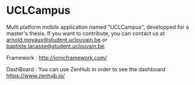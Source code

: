 # UCLCampus
Multi platform mobile application named "UCLCampus", developped for a master's thesis. If you want to contribute, you can contact us at arnold.moyaux@student.uclouvain.be or baptiste.lacasse@student.uclouvain.be.

Framework : http://ionicframework.com/

DashBoard : You can use ZenHub in order to see the dashboard https://www.zenhub.io/
